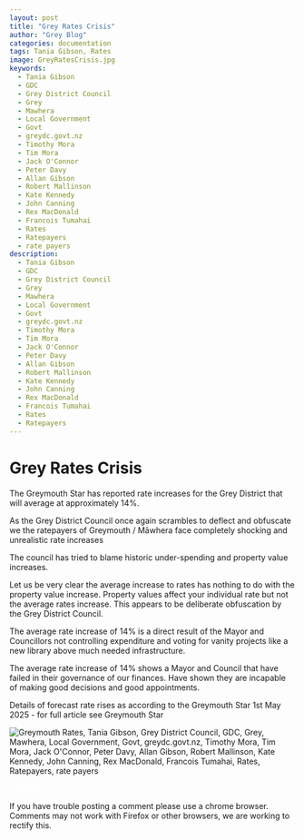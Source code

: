 ```yaml
---
layout: post
title: "Grey Rates Crisis"
author: "Grey Blog"
categories: documentation
tags: Tania Gibson, Rates
image: GreyRatesCrisis.jpg
keywords:
  - Tania Gibson
  - GDC
  - Grey District Council
  - Grey
  - Mawhera
  - Local Government
  - Govt
  - greydc.govt.nz
  - Timothy Mora
  - Tim Mora
  - Jack O'Connor
  - Peter Davy
  - Allan Gibson
  - Robert Mallinson
  - Kate Kennedy
  - John Canning
  - Rex MacDonald
  - Francois Tumahai
  - Rates
  - Ratepayers
  - rate payers
description:
  - Tania Gibson
  - GDC
  - Grey District Council
  - Grey
  - Mawhera
  - Local Government
  - Govt
  - greydc.govt.nz
  - Timothy Mora
  - Tim Mora
  - Jack O'Connor
  - Peter Davy
  - Allan Gibson
  - Robert Mallinson
  - Kate Kennedy
  - John Canning
  - Rex MacDonald
  - Francois Tumahai
  - Rates
  - Ratepayers
---
```


# Grey Rates Crisis

The Greymouth Star has reported rate increases for the Grey District that will average at approximately 14%.

As the Grey District Council once again scrambles to deflect and obfuscate we the ratepayers of Greymouth / Māwhera face completely shocking and unrealistic rate increases

The council has tried to blame historic under-spending and property value increases.

Let us be very clear the average increase to rates has nothing to do with the property value increase. Property values affect your individual rate but not the average rates increase. This appears to be deliberate obfuscation by the Grey District Council.

The average rate increase of 14% is a direct result of the Mayor and Councillors not controlling expenditure and voting for vanity projects like a new library above much needed infrastructure.

The average rate increase of 14% shows a Mayor and Council that have failed in their governance of our finances. Have shown they are incapable of making good decisions and good appointments.

Details of forecast rate rises as according to the Greymouth Star 1st May 2025 - for full article see Greymouth Star

<img class="img-fluid" src="https://greyblog.github.io/assets/img/grey-star-1may.jpg" alt="Greymouth Rates, Tania Gibson, Grey District Council, GDC, Grey, Mawhera, Local Government, Govt, greydc.govt.nz, Timothy Mora, Tim Mora, Jack O'Connor, Peter Davy, Allan Gibson, Robert Mallinson, Kate Kennedy, John Canning, Rex MacDonald, Francois Tumahai, Rates, Ratepayers, rate payers">

<span style="color:white">```js client</span>
<script>
let idcomments_acct = 'acde56cb65621d24ca6ced562bac6083';
let idcomments_post_id = 'https://greyblog.github.io/Grey-Rates.html';
let idcomments_post_url = 'https://greyblog.github.io/Grey-Rates.html'; 
</script>

<script type='text/javascript' src='https://www.intensedebate.com/js/genericCommentWrapperV2.js'></script>
<script type="text/javascript" src="https://www.intensedebate.com/js/genericLinkWrapperV2.js"></script>

If you have trouble posting a comment please use a chrome browser. Comments may not work with Firefox or other browsers, we are working to rectify this.
